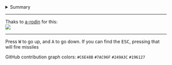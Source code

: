 <details>
<summary>Summary</summary>
<br />

* Something   
* Something   
* Something   

</details>


---

Thaks to [a-rodin](https://gist.github.com/a-rodin/fef3f543412d6e1ec5b6cf55bf197d7b) for this:    
<img src="https://render.githubusercontent.com/render/math?math=e^{i \pi} = -1">

---

Press <kbd>W</kbd> to go up, and <kbd>A</kbd> to go down.
If you can find the <kbd>ESC</kbd>, pressing that will fire missiles

GitHub contribution graph colors: `#C6E48B` `#7AC96F` `#249A3C` `#196127`
